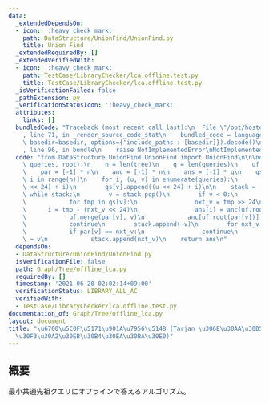 ```yaml
---
data:
  _extendedDependsOn:
  - icon: ':heavy_check_mark:'
    path: DataStructure/UnionFind/UnionFind.py
    title: Union Find
  _extendedRequiredBy: []
  _extendedVerifiedWith:
  - icon: ':heavy_check_mark:'
    path: TestCase/LibraryChecker/lca.offline.test.py
    title: TestCase/LibraryChecker/lca.offline.test.py
  _isVerificationFailed: false
  _pathExtension: py
  _verificationStatusIcon: ':heavy_check_mark:'
  attributes:
    links: []
  bundledCode: "Traceback (most recent call last):\n  File \"/opt/hostedtoolcache/Python/3.9.5/x64/lib/python3.9/site-packages/onlinejudge_verify/documentation/build.py\"\
    , line 71, in _render_source_code_stat\n    bundled_code = language.bundle(stat.path,\
    \ basedir=basedir, options={'include_paths': [basedir]}).decode()\n  File \"/opt/hostedtoolcache/Python/3.9.5/x64/lib/python3.9/site-packages/onlinejudge_verify/languages/python.py\"\
    , line 96, in bundle\n    raise NotImplementedError\nNotImplementedError\n"
  code: "from DataStructure.UnionFind.UnionFind import UnionFind\n\n\ndef offline_lca(tree,\
    \ queries, root):\n    n = len(tree)\n    q = len(queries)\n    uf = UnionFind(n)\n\
    \    par = [-1] * n\n    anc = [-1] * n\n    ans = [-1] * q\n    qs = [[] for\
    \ i in range(n)]\n    for i, (u, v) in enumerate(queries):\n        qs[u].append((v\
    \ << 24) + i)\n        qs[v].append((u << 24) + i)\n\n    stack = [root]\n   \
    \ while stack:\n        v = stack.pop()\n        if v < 0:\n            v = ~v\n\
    \            for tmp in qs[v]:\n                nxt_v = tmp >> 24\n          \
    \      i = tmp - (nxt_v << 24)\n                ans[i] = anc[uf.root(nxt_v)]\n\
    \            uf.merge(par[v], v)\n            anc[uf.root(par[v])] = par[v]\n\
    \            continue\n        stack.append(~v)\n        for nxt_v in tree[v]:\n\
    \            if par[v] == nxt_v:\n                continue\n            par[nxt_v]\
    \ = v\n            stack.append(nxt_v)\n    return ans\n"
  dependsOn:
  - DataStructure/UnionFind/UnionFind.py
  isVerificationFile: false
  path: Graph/Tree/offline_lca.py
  requiredBy: []
  timestamp: '2021-06-20 02:02:14+09:00'
  verificationStatus: LIBRARY_ALL_AC
  verifiedWith:
  - TestCase/LibraryChecker/lca.offline.test.py
documentation_of: Graph/Tree/offline_lca.py
layout: document
title: "\u6700\u5C0F\u5171\u901A\u7956\u5148 (Tarjan \u306E\u30AA\u30D5\u30E9\u30A4\
  \u30F3\u30A2\u30EB\u30B4\u30EA\u30BA\u30E0)"
---
```


## 概要
最小共通先祖クエリにオフラインで答えるアルゴリズム。
